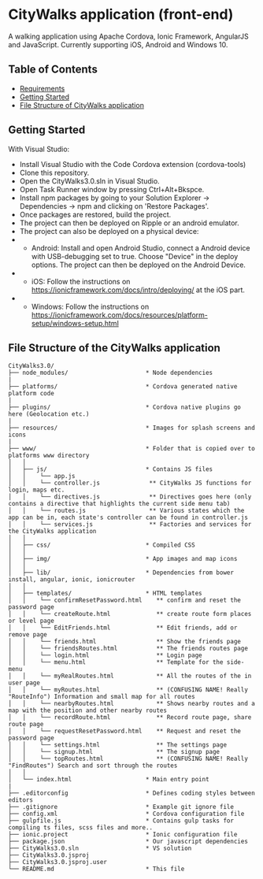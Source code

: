 # CityWalks application (front-end)

A walking application using Apache Cordova, Ionic Framework, AngularJS and JavaScript. Currently supporting iOS, Android and Windows 10.

## Table of Contents
 - [Requirements](#requirements)
 - [Getting Started](#getting-started)
 - [File Structure of CityWalks application](#file-structure-of-app)

## Getting Started

With Visual Studio:
* Install Visual Studio with the Code Cordova extension (cordova-tools) 
* Clone this repository.
* Open the CityWalks3.0.sln in Visual Studio.
* Open Task Runner window by pressing Ctrl+Alt+Bkspce.    
* Install npm packages by going to your Solution Explorer -> Dependencies -> npm and clicking on 'Restore Packages'. 
* Once packages are restored, build the project.
* The project can then be deployed on Ripple or an android emulator. 
* The project can also be deployed on a physical device: 
* - Android: Install and open Android Studio, connect a Android device with USB-debugging set to true. Choose "Device" in the deploy options. The project can then be deployed on the Android Device. 
* - iOS: Follow the instructions on https://ionicframework.com/docs/intro/deploying/ at the iOS part.
* - Windows: Follow the instructions on https://ionicframework.com/docs/resources/platform-setup/windows-setup.html


## File Structure of the CityWalks application

```
CityWalks3.0/
├── node_modules/                      * Node dependencies
|
├── platforms/                         * Cordova generated native platform code
|
├── plugins/                           * Cordova native plugins go here (Geolocation etc.)
|
├── resources/                         * Images for splash screens and icons
|
├── www/                               * Folder that is copied over to platforms www directory
│   │   
│   ├── js/                            * Contains JS files
│   │    └── app.js
│   │    └── controller.js              ** CityWalks JS functions for login, maps etc. 
│   │    └── directives.js              ** Directives goes here (only contains a directive that highlights the current side menu tab)
│   │    └── routes.js                  ** Various states which the app can be in, each state's controller can be found in controller.js
│   │    └── services.js                ** Factories and services for the CityWalks application
│   │
│   ├── css/                           * Compiled CSS
│   │
│   ├── img/                           * App images and map icons
│   │
│   ├── lib/                           * Dependencies from bower install, angular, ionic, ionicrouter 
│   │
│   ├── templates/                     * HTML templates
│   │    └── confirmResetPassword.html    ** confirm and reset the password page
│   │    └── createRoute.html             ** create route form places or level page
│   │    └── EditFriends.html             ** Edit friends, add or remove page
│   │    └── friends.html                 ** Show the friends page
│   │    └── friendsRoutes.html           ** The friends routes page
│   │    └── login.html                   ** Login page
│   │    └── menu.html                    ** Template for the side-menu 
│   │    └── myRealRoutes.html            ** All the routes of the in user page
│   │    └── myRoutes.html                ** (CONFUSING NAME! Really "RouteInfo") Information and small map for all routes
│   │    └── nearbyRoutes.html            ** Shows nearby routes and a map with the position and other nearby routes
│   │    └── recordRoute.html             ** Record route page, share route page
│   │    └── requestResetPassword.html    ** Request and reset the password page
│   │    └── settings.html                ** The settings page
│   │    └── signup.html                  ** The signup page
│   │    └── topRoutes.html               ** (CONFUSING NAME! Really "FindRoutes") Search and sort through the routes
│   │
│   └── index.html                     * Main entry point
|
├── .editorconfig                      * Defines coding styles between editors
├── .gitignore                         * Example git ignore file
├── config.xml                         * Cordova configuration file
├── gulpfile.js                        * Contains gulp tasks for compiling ts files, scss files and more..
├── ionic.project                      * Ionic configuration file
├── package.json                       * Our javascript dependencies
├── CityWalks3.0.sln                   * VS solution
├── CityWalks3.0.jsproj        
├── CityWalks3.0.jsproj.user     
└── README.md                          * This file
```


